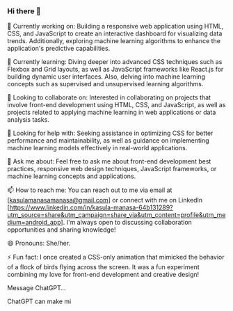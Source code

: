 ### Hi there 👋

🔧 Currently working on: Building a responsive web application using HTML, CSS, and JavaScript to create an interactive dashboard for visualizing data trends. Additionally, exploring machine learning algorithms to enhance the application's predictive capabilities.

🌱 Currently learning: Diving deeper into advanced CSS techniques such as Flexbox and Grid layouts, as well as JavaScript frameworks like React.js for building dynamic user interfaces. Also, delving into machine learning concepts such as supervised and unsupervised learning algorithms.

👯 Looking to collaborate on: Interested in collaborating on projects that involve front-end development using HTML, CSS, and JavaScript, as well as projects related to applying machine learning in web applications or data analysis tasks.

🤔 Looking for help with: Seeking assistance in optimizing CSS for better performance and maintainability, as well as guidance on implementing machine learning models effectively in real-world applications.

💬 Ask me about: Feel free to ask me about front-end development best practices, responsive web design techniques, JavaScript frameworks, or machine learning concepts and applications.

📫 How to reach me: You can reach out to me via email at [kasulamanasamanasa@gmail.com] or connect with me on LinkedIn [https://www.linkedin.com/in/kasula-manasa-64b131289?utm_source=share&utm_campaign=share_via&utm_content=profile&utm_medium=android_app]. I'm always open to discussing collaboration opportunities and sharing knowledge!

😄 Pronouns: She/her.

⚡ Fun fact: I once created a CSS-only animation that mimicked the behavior of a flock of birds flying across the screen. It was a fun experiment combining my love for front-end development and creative design!






Message ChatGPT…

ChatGPT can make mi
